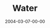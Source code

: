 ---
layout: message
category: message
series: "Symbols"
title: "Water"
date: 2004-03-07-00-00
message_id: 181
---